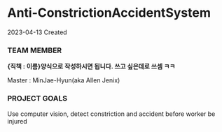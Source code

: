 # Anti-ConstrictionAccidentSystem

2023-04-13 Created

### TEAM MEMBER
**{직책 : 이름}양식으로 작성하시면 됩니다. 쓰고 싶은데로 쓰셈 ㅋㅋ**

Master : MinJae-Hyun(aka Allen Jenix)



### PROJECT GOALS
Use computer vision, detect constriction and  accident before worker be injured
